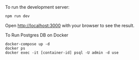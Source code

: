 To run the development server:

```bash
npm run dev
```

Open [http://localhost:3000](http://localhost:3000) with your browser to see the result.

To Run Postgres DB on Docker
```
docker-compose up -d
docker ps
docker exec -it [container-id] psql -U admin -d use
```